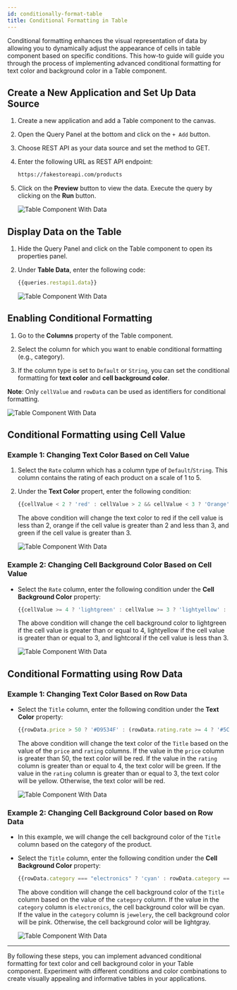 ```yaml
---
id: conditionally-format-table
title: Conditional Formatting in Table
---
```


Conditional formatting enhances the visual representation of data by allowing you to dynamically adjust the appearance of cells in table component based on specific conditions. This how-to guide will guide you through the process of implementing advanced conditional formatting for text color and background color in a Table component.

## Create a New Application and Set Up Data Source

1. Create a new application and add a Table component to the canvas.

2. Open the Query Panel at the bottom and click on the `+ Add` button.

3. Choose REST API as your data source and set the method to GET.

4. Enter the following URL as REST API endpoint:
   ```bash title="REST API Endpoint"
   https://fakestoreapi.com/products
   ```

5. Click on the **Preview** button to view the data. Execute the query by clicking on the **Run** button.

   <div style={{textAlign: 'center'}}>
      <img style={{ border:'0', marginBottom:'15px', borderRadius:'5px', boxShadow: '0px 1px 3px rgba(0, 0, 0, 0.2)' }} className="screenshot-full" src="/img/how-to/conditionally-format/query.png" alt="Table Component With Data" />
   </div>

## Display Data on the Table

1. Hide the Query Panel and click on the Table component to open its properties panel.

2. Under **Table Data**, enter the following code:
   ```js title="Table Data"
   {{queries.restapi1.data}}
   ```
   
   <div style={{textAlign: 'center'}}>
      <img style={{ border:'0', marginBottom:'15px', borderRadius:'5px', boxShadow: '0px 1px 3px rgba(0, 0, 0, 0.2)' }} className="screenshot-full" src="/img/how-to/conditionally-format/tabledata.png" alt="Table Component With Data" />
   </div>

## Enabling Conditional Formatting

1. Go to the **Columns** property of the Table component.

2. Select the column for which you want to enable conditional formatting (e.g., category).

3. If the column type is set to `Default` or `String`, you can set the conditional formatting for **text color** and **cell background color**. 

  **Note**: Only `cellValue` and `rowData` can be used as identifiers for conditional formatting.

   <div style={{textAlign: 'center'}}>
      <img style={{ border:'0', marginBottom:'15px', borderRadius:'5px', boxShadow: '0px 1px 3px rgba(0, 0, 0, 0.2)' }} className="screenshot-full" src="/img/how-to/conditionally-format/column.png" alt="Table Component With Data" />
   </div>

## Conditional Formatting using Cell Value

### Example 1: Changing Text Color Based on Cell Value

1. Select the `Rate` column which has a column type of `Default`/`String`. This column contains the rating of each product on a scale of 1 to 5.

2. Under the **Text Color** propert, enter the following condition:

   ```js 
   {{cellValue < 2 ? 'red' : cellValue > 2 && cellValue < 3 ? 'Orange' : 'green'}}
   ```

   The above condition will change the text color to red if the cell value is less than 2, orange if the cell value is greater than 2 and less than 3, and green if the cell value is greater than 3.

   <div style={{textAlign: 'center'}}>
      <img style={{ border:'0', marginBottom:'15px', borderRadius:'5px', boxShadow: '0px 1px 3px rgba(0, 0, 0, 0.2)' }} className="screenshot-full" src="/img/how-to/conditionally-format/textcv.png" alt="Table Component With Data" />
   </div>


### Example 2: Changing Cell Background Color Based on Cell Value

- Select the `Rate` column, enter the following condition under the **Cell Background Color** property:
  
  ```js
  {{cellValue >= 4 ? 'lightgreen' : cellValue >= 3 ? 'lightyellow' : 'lightcoral'}}
  ```
  
  The above condition will change the cell background color to lightgreen if the cell value is greater than or equal to 4, lightyellow if the cell value is greater than or equal to 3, and lightcoral if the cell value is less than 3.

  <div style={{textAlign: 'center'}}>
    <img style={{ border:'0', marginBottom:'15px', borderRadius:'5px', boxShadow: '0px 1px 3px rgba(0, 0, 0, 0.2)' }} className="screenshot-full" src="/img/how-to/conditionally-format/cellcv.png" alt="Table Component With Data" />
  </div>

## Conditional Formatting using Row Data

### Example 1: Changing Text Color Based on Row Data

- Select the `Title` column, enter the following condition under the **Text Color** property:
  
  ```js
  {{rowData.price > 50 ? '#D9534F' : (rowData.rating.rate >= 4 ? '#5CB85C'  : rowData.rating.rate >= 3 ? '#F0AD4E' : '#D9534F' )}}
  ```
  
  The above condition will change the text color of the `Title` based on the value of the `price` and `rating` columns. If the value in the `price` column is greater than 50, the text color will be red. If the value in the `rating` column is greater than or equal to 4, the text color will be green. If the value in the `rating` column is greater than or equal to 3, the text color will be yellow. Otherwise, the text color will be red.

  <div style={{textAlign: 'center'}}>
    <img style={{ border:'0', marginBottom:'15px', borderRadius:'5px', boxShadow: '0px 1px 3px rgba(0, 0, 0, 0.2)' }} className="screenshot-full" src="/img/how-to/conditionally-format/textrd.png" alt="Table Component With Data" />
  </div>

### Example 2: Changing Cell Background Color based on Row Data

- In this example, we will change the cell background color of the `Title` column based on the category of the product.

- Select the `Title` column, enter the following condition under the **Cell Background Color** property:
  
  ```js
  {{rowData.category === "electronics" ? 'cyan' : rowData.category === "jewelery" ? 'pink' : 'lightgray'}}
  ```

  The above condition will change the cell background color of the `Title` column based on the value of the `category` column. If the value in the `category` column is `electronics`, the cell background color will be cyan. If the value in the `category` column is `jewelery`, the cell background color will be pink. Otherwise, the cell background color will be lightgray.

  <div style={{textAlign: 'center'}}>
    <img style={{ border:'0', marginBottom:'15px', borderRadius:'5px', boxShadow: '0px 1px 3px rgba(0, 0, 0, 0.2)' }} className="screenshot-full" src="/img/how-to/conditionally-format/cellrd.png" alt="Table Component With Data" />
  </div>










---

By following these steps, you can implement advanced conditional formatting for text color and cell background color in your Table component. Experiment with different conditions and color combinations to create visually appealing and informative tables in your applications.

